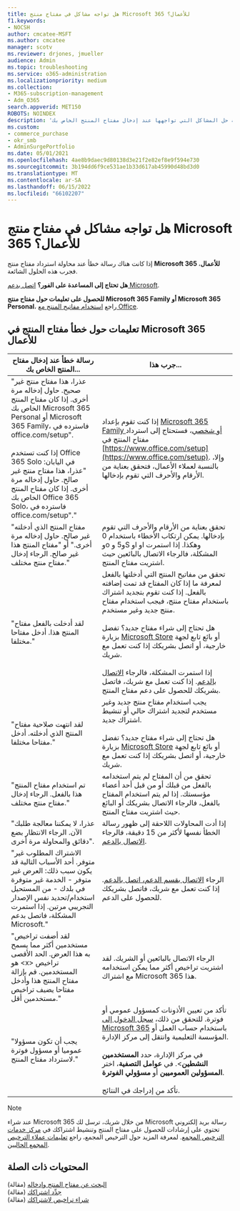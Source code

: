 ```yaml
---
title: هل تواجه مشاكل في مفتاح منتج Microsoft 365 للأعمال؟
f1.keywords:
- NOCSH
author: cmcatee-MSFT
ms.author: cmcatee
manager: scotv
ms.reviewer: drjones, jmueller
audience: Admin
ms.topic: troubleshooting
ms.service: o365-administration
ms.localizationpriority: medium
ms.collection:
- M365-subscription-management
- Adm_O365
search.appverid: MET150
ROBOTS: NOINDEX
description: 'تعرف على كيفية حل المشاكل التي تواجهها عند إدخال مفتاح المنتج الخاص بك Microsoft 365 للأعمال. '
ms.custom:
- commerce_purchase
- okr_smb
- AdminSurgePortfolio
ms.date: 05/01/2021
ms.openlocfilehash: 4ae8b9daec9d80138d3e21f2e82ef8e9f594e730
ms.sourcegitcommit: 3b194dd6f9ce531ae1b33d617ab45990d48bd3d0
ms.translationtype: MT
ms.contentlocale: ar-SA
ms.lasthandoff: 06/15/2022
ms.locfileid: "66102207"
---
```

# <a name="problems-with-your-microsoft-365-for-business-product-key"></a>هل تواجه مشاكل في مفتاح منتج Microsoft 365 للأعمال؟

إذا كانت هناك رسالة خطأ عند محاولة استرداد مفتاح منتج **Microsoft 365 للأعمال**، فجرب هذه الحلول الشائعة.
  
 **هل تحتاج إلى المساعدة على الفور؟** [اتصل بدعم Microsoft](../admin/get-help-support.md).
  
 **للحصول على تعليمات حول مفتاح منتج Microsoft 365 Family أو Microsoft 365 Personal**، راجع [استخدام مفاتيح المنتج مع Office](https://support.microsoft.com/office/12a5763a-d45c-4685-8c95-a44500213759).
  
## <a name="product-key-error-help-with-microsoft-365-for-business"></a>تعليمات حول خطأ مفتاح المنتج في Microsoft 365 للأعمال

| رسالة خطأ عند إدخال مفتاح المنتج الخاص بك... | جرب هذا... |
|--------------------------------------------------------------------------------------------------------------------------------------------------------------------------------------------------------------------------------------------------------------------------------------------------------------------------------------------------------|----------------------------------------------------------------------------------------------------------------------------------------------------------------------------------------------------------------------------------------------------------------------------------------------------------------------------------------------------------------------------------------------------------------------------------------------------------------------------|
| "عذرا، هذا مفتاح منتج غير صحيح. حاول إدخاله مرة أخرى. إذا كان مفتاح المنتج الخاص بك Microsoft 365 Personal أو Microsoft 365 Family، فاسترده في office.com/setup". <br/><br/>إذا كنت تستخدم Office 365 Solo في اليابان: "عذرا، هذا مفتاح منتج غير صالح. حاول إدخاله مرة أخرى. إذا كان مفتاح المنتج الخاص بك Office 365 Solo، فاسترده في office.com/setup"." | إذا كنت تقوم بإعداد [Microsoft 365 Family أو شخصي](https://support.microsoft.com/office/28cbc8cf-1332-4f04-9123-9b660abb629e)، فستحتاج إلى استرداد مفتاح المنتج في [https://www.office.com/setup](https://www.office.com/setup). وإلا، بالنسبة لعملاء الأعمال، فتحقق بعناية من الأرقام والأحرف التي تقوم بإدخالها. |
| "مفتاح المنتج الذي أدخلته غير صالح. حاول إدخاله مرة أخرى." أو "مفتاح المنتج هذا غير صالح. الرجاء إدخال مفتاح منتج مختلف." | تحقق بعناية من الأرقام والأحرف التي تقوم بإدخالها. يمكن ارتكاب الأخطاء باستخدام 0 وo و5 وS وl وI وهكذا. إذا استمرت المشكلة، فالرجاء الاتصال بالبائعين حيث اشتريت مفتاح المنتج. |
| "لقد أدخلت بالفعل مفتاح المنتج هذا. أدخل مفتاحا مختلفا." | تحقق من مفاتيح المنتج التي أدخلتها بالفعل لمعرفة ما إذا كان المفتاح قد تمت إضافته بالفعل. إذا كنت تقوم بتجديد اشتراك باستخدام مفتاح منتج، فيجب استخدام مفتاح منتج جديد وغير مستخدم. <br/><br/>هل تحتاج إلى شراء مفتاح جديد؟ تفضل بزيارة [Microsoft Store](https://go.microsoft.com/fwlink/p/?LinkId=529160) أو بائع تابع لجهة خارجية، أو اتصل بشريكك إذا كنت تعمل مع شريك. <br/><br/>إذا استمرت المشكلة، فالرجاء [الاتصال بالدعم](../admin/get-help-support.md). إذا كنت تعمل مع شريك، فاتصل بشريكك للحصول على دعم مفتاح المنتج. |
| "لقد انتهت صلاحية مفتاح المنتج الذي أدخلته. أدخل مفتاحا مختلفا." | يجب استخدام مفتاح منتج جديد وغير مستخدم لتجديد اشتراك حالي أو تنشيط اشتراك جديد.<br/><br/>هل تحتاج إلى شراء مفتاح جديد؟ تفضل بزيارة [Microsoft Store](https://go.microsoft.com/fwlink/p/?LinkId=529160) أو بائع تابع لجهة خارجية، أو اتصل بشريكك إذا كنت تعمل مع شريك. |
| "تم استخدام مفتاح المنتج هذا بالفعل. الرجاء إدخال مفتاح منتج مختلف." | تحقق من أن المفتاح لم يتم استخدامه بالفعل من قبلك أو من قبل أحد أعضاء مؤسستك. إذا لم يتم استخدام المفتاح بالفعل، فالرجاء الاتصال بشريكك أو البائع حيث اشتريت مفتاح المنتج. |
| "عذرا، لا يمكننا معالجة طلبك الآن. الرجاء الانتظار بضع دقائق والمحاولة مرة أخرى". | إذا أدت المحاولات اللاحقة إلى ظهور رسالة الخطأ نفسها لأكثر من 15 دقيقة، فالرجاء [الاتصال بالدعم](../admin/get-help-support.md). |
| "الاشتراك المطلوب غير متوفر. أحد الأسباب التالية قد يكون سبب ذلك: العرض غير متوفر - الخدمة غير متوفرة في بلدك - من المستحيل استخدام/تحديد نفس الإصدار التجريبي مرتين. إذا استمرت المشكلة، فاتصل بدعم Microsoft." | الرجاء [الاتصال بقسم الدعم](../admin/get-help-support.md)[، اتصل بالدعم](../admin/get-help-support.md). إذا كنت تعمل مع شريك، فاتصل بشريكك للحصول على الدعم. |
| "لقد أضفت تراخيص مستخدمين أكثر مما يسمح به هذا العرض. الحد الأقصى هو \<x\> تراخيص المستخدمين. قم بإزالة مفتاح المنتج هذا وأدخل مفتاحا يضيف تراخيص مستخدمين أقل." | الرجاء الاتصال بالبائعين أو الشريك. لقد اشتريت تراخيص أكثر مما يمكن استخدامه مع اشتراك Microsoft 365 هذا. |
| "يجب أن تكون مسؤولا عموميا أو مسؤول فوترة لاسترداد مفتاح المنتج." | تأكد من تعيين الأذونات كمسؤول عمومي أو فوترة. للتحقق من ذلك، [سجل الدخول إلى Microsoft 365](https://support.microsoft.com/office/e9eb7d51-5430-4929-91ab-6157c5a050b4) باستخدام حساب العمل أو المؤسسة التعليمية وانتقل إلى مركز الإدارة. <br/><br/>في مركز الإدارة، حدد **المستخدمين النشطين**\>. في **عوامل التصفية**، اختر **المسؤولين العموميين** أو **مسؤولي الفوترة**. <br/><br/>تأكد من إدراجك في النتائج. |

> [!NOTE]
> عند شراء Microsoft 365 من خلال شريك، ترسل لك Microsoft رسالة بريد إلكتروني تحتوي على إرشادات للحصول على مفتاح المنتج وتنشيط اشتراكك في [مركز خدمات الترخيص المجمع](https://go.microsoft.com/fwlink/p/?LinkID=282016). لمعرفة المزيد حول الترخيص المجمع، راجع [تعليمات عملاء الترخيص المجمع الحاليين](https://go.microsoft.com/fwlink/p/?LinkId=534992).
  
## <a name="related-content"></a>المحتويات ذات الصلة

[البحث عن مفتاح المنتج وإدخاله](enter-your-product-key.md) (مقالة)\
[جدِّد اشتراكك](subscriptions/renew-your-subscription.md) (مقالة)\
[شراء تراخيص لاشتراكك](licenses/buy-licenses.md) (مقالة)
